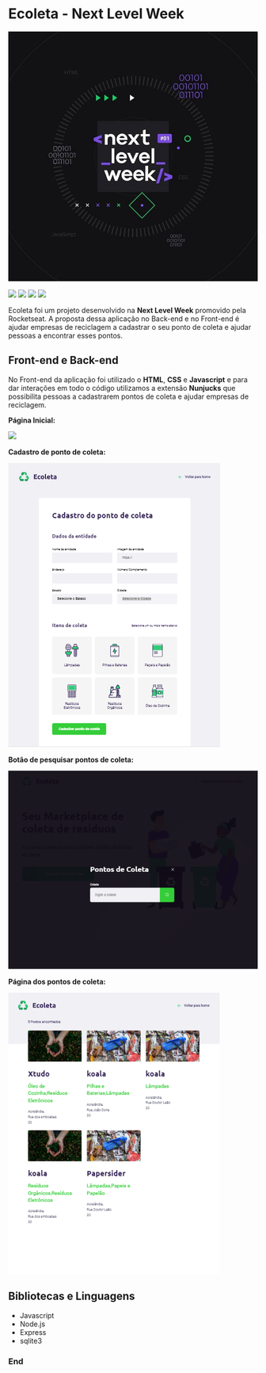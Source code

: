 # Ecoleta - Next Level Week

![](https://github.com/Nathan-Andrade/Ecoleta/blob/master/src/github/Logo.jpg?raw=true)

![](https://img.shields.io/github/languages/count/Nathan-Andrade/Ecoleta) ![](https://img.shields.io/github/languages/top/Nathan-Andrade/Ecoleta) ![](https://img.shields.io/github/last-commit/Nathan-Andrade/Ecoleta) ![](https://img.shields.io/github/repo-size/Nathan-Andrade/Ecoleta)

Ecoleta foi um projeto desenvolvido na **Next Level Week** promovido pela Rocketseat. A proposta dessa aplicação no Back-end e no Front-end é ajudar empresas de reciclagem a cadastrar o seu ponto de coleta e ajudar pessoas a encontrar esses pontos.

## Front-end e Back-end

No Front-end da aplicação foi utilizado o **HTML**, **CSS** e **Javascript** e para dar interações em todo o código utilizamos a extensão **Nunjucks** que possibilita pessoas a cadastrarem pontos de coleta e ajudar empresas de reciclagem.

**Página Inicial:**

![](https://github.com/Nathan-Andrade/Ecoleta/blob/master/src/github/1%C2%B0Parte%20doProjeto%20da%20Next%20Level%20Week.PNG?raw=true)

**Cadastro de ponto de coleta:**

![](https://github.com/Nathan-Andrade/Ecoleta/blob/master/src/github/page%20cadastro.PNG?raw=true)

**Botão de pesquisar pontos de coleta:**

![](https://github.com/Nathan-Andrade/Ecoleta/blob/master/src/github/search%20cities.PNG?raw=true)

**Página dos pontos de coleta:**

![](https://github.com/Nathan-Andrade/Ecoleta/blob/master/src/github/page%20pontos%20de%20coleta.PNG?raw=true)

## Bibliotecas e Linguagens

- Javascript
- Node.js
- Express
- sqlite3

### End
